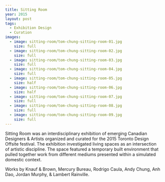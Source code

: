 ```yaml
---
title: Sitting Room
year: 2015
layout: post
tags:
  - Exhibition Design
  - Curation
images:
  - image: sitting-room/tom-chung-sitting-room-01.jpg
    size: full
  - image: sitting-room/tom-chung-sitting-room-02.jpg
    size: full
  - image: sitting-room/tom-chung-sitting-room-03.jpg
    size: full
  - image: sitting-room/tom-chung-sitting-room-04.jpg
    size: full
  - image: sitting-room/tom-chung-sitting-room-05.jpg
    size: half
  - image: sitting-room/tom-chung-sitting-room-06.jpg
    size: half
  - image: sitting-room/tom-chung-sitting-room-07.jpg
    size: full
  - image: sitting-room/tom-chung-sitting-room-08.jpg
    size: full
  - image: sitting-room/tom-chung-sitting-room-09.jpg
    size: full
---
```


Sitting Room was an interdisciplinary exhibition of emerging Canadian Designers & Artists organized and curated for the 2015 Toronto Design Offsite festival.
The exhibition investigated living spaces as an intersection of artistic discipline. The space featured a temporary built environment that pulled together work from different mediums presented within a simulated domestic context.

Works by Knauf & Brown, Mercury Bureau, Rodrigo Caula, Andy Chung, Anh Dao, Jordan Murphy, & Lambert Rainville.